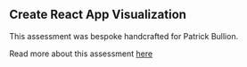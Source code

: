 ## Create React App Visualization

This assessment was bespoke handcrafted for Patrick Bullion.

Read more about this assessment [here](https://react.eogresources.com)

